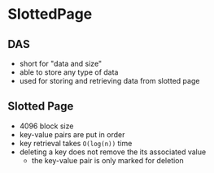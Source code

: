 # SlottedPage

## DAS
- short for "data and size"
- able to store any type of data
- used for storing and retrieving data from slotted page

## Slotted Page
- 4096 block size
- key-value pairs are put in order
- key retrieval takes `O(log(n))` time
- deleting a key does not remove the its associated value
    - the key-value pair is only marked for deletion

